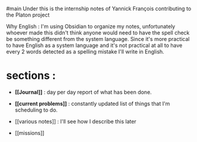 #main 
Under this is the internship notes of Yannick François contributing to the Platon project

Why English : I'm using Obsidian to organize my notes, unfortunately whoever made this didn't think anyone would need to have the spell check be something different from the system language. Since it's more practical to have English as a system language and it's not practical at all to have every 2 words detected as a spelling mistake I'll write in English. 

# sections : 
- **[[Journal]]** : day per day report of what has been done.
- **[[current problems]]** : constantly updated list of things that I'm scheduling to do.
- [[various notes]] : I'll see how I describe this later

- [[missions]]